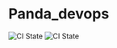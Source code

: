 # Panda_devops

![CI State](https://github.com/derguinm/Panda_devops/actions/workflows/maven.yml/badge.svg)
![CI State](https://img.shields.io/github/issues-pr-closed-raw/derguinm/Panda_devops?color=green)
